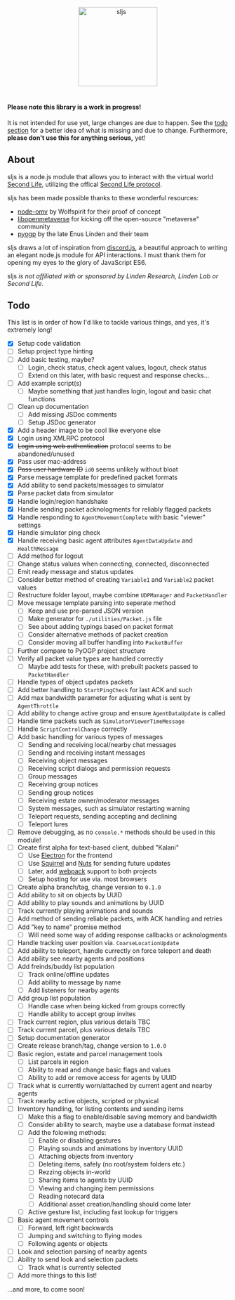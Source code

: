 <div align="center">
  <p>
    <img src="https://cdn.rawgit.com/gwigz/sljs/master/sljs.svg" width="180" alt="sljs" />
  </p>
</div>

#

#### Please note this library is a work in progress!

It is not intended for use yet, large changes are due to happen. See the
[todo section](#todo) for a better idea of what is missing and due to change.
Furthermore, **please don't use this for anything serious,** yet!

## About

sljs is a node.js module that allows you to interact with the virtual world
[Second Life](https://www.secondlife.com), utilizing the offical
[Second Life protocol](http://wiki.secondlife.com/wiki/Protocol).

sljs has been made possible thanks to these wonderful resources:

- [node-omv](https://bitbucket.org/Wolfspirit/node-omv) by Wolfspirit for their proof of concept
- [libopenmetaverse](https://github.com/openmetaversefoundation/libopenmetaverse) for kicking off the open-source "metaverse" community
- [pyogp](http://wiki.secondlife.com/wiki/PyOGP) by the late Enus Linden and their team

sljs draws a lot of inspiration from
[discord.js](https://github.com/hydrabolt/discord.js), a beautiful approach to
writing an elegant node.js module for API interactions. I must thank them for
opening my eyes to the glory of JavaScript ES6.

sljs _is not affiliated with or sponsored by Linden Research, Linden Lab or
Second Life._

## Todo

This list is in order of how I'd like to tackle various things, and yes, it's
extremely long!

- [x] Setup code validation
- [ ] Setup project type hinting
- [ ] Add basic testing, maybe?
  - [ ] Login, check status, check agent values, logout, check status
  - [ ] Extend on this later, with basic request and response checks...
- [ ] Add example script(s)
  - [ ] Maybe something that just handles login, logout and basic chat functions
- [ ] Clean up documentation
  - [ ] Add missing JSDoc comments
  - [ ] Setup JSDoc generator
- [x] Add a header image to be cool like everyone else
- [x] Login using XMLRPC protocol
- [x] ~~Login using web authentication~~ protocol seems to be abandoned/unused
- [x] Pass user mac-address
- [x] ~~Pass user hardware ID~~ `id0` seems unlikely without bloat
- [x] Parse message template for predefined packet formats
- [x] Add ability to send packets/messages to simulator
- [x] Parse packet data from simulator
- [x] Handle login/region handshake
- [x] Handle sending packet acknologments for reliably flagged packets
- [x] Handle responding to `AgentMovementComplete` with basic "viewer" settings
- [x] Handle simulator ping check
- [x] Handle receiving basic agent attributes `AgentDataUpdate` and `HealthMessage`
- [ ] Add method for logout
- [ ] Change status values when connecting, connected, disconnected
- [ ] Emit ready message and status updates
- [ ] Consider better method of creating `Variable1` and `Variable2` packet values
- [ ] Restructure folder layout, maybe combine `UDPManager` and `PacketHandler`
- [ ] Move message template parsing into seperate method
  - [ ] Keep and use pre-parsed JSON version
  - [ ] Make generator for `./utilities/Packet.js` file
  - [ ] See about adding typings based on packet format
  - [ ] Consider alternative methods of packet creation
  - [ ] Consider moving all buffer handling into `PacketBuffer`
- [ ] Further compare to PyOGP project structure
- [ ] Verify all packet value types are handled correctly
  - [ ] Maybe add tests for these, with prebuilt packets passed to `PacketHandler`
- [ ] Handle types of object updates packets
- [ ] Add better handling to `StartPingCheck` for last ACK and such
- [ ] Add max bandwidth parameter for adjusting what is sent by `AgentThrottle`
- [ ] Add ability to change active group and ensure `AgentDataUpdate` is called
- [ ] Handle time packets such as `SimulatorViewerTimeMessage`
- [ ] Handle `ScriptControlChange` correctly
- [ ] Add basic handling for various types of messages
  - [ ] Sending and receiving local/nearby chat messages
  - [ ] Sending and receiving instant messages
  - [ ] Receiving object messages
  - [ ] Receiving script dialogs and permission requests
  - [ ] Group messages
  - [ ] Receiving group notices
  - [ ] Sending group notices
  - [ ] Receiving estate owner/moderator messages
  - [ ] System messages, such as simulator restarting warning
  - [ ] Teleport requests, sending accepting and declining
  - [ ] Teleport lures
- [ ] Remove debugging, as no `console.*` methods should be used in this module!
- [ ] Create first alpha for text-based client, dubbed "Kalani"
  - [ ] Use [Electron](http://electron.atom.io/) for the frontend
  - [ ] Use [Squirrel](https://github.com/Squirrel) and [Nuts](https://github.com/GitbookIO/nuts) for sending future updates
  - [ ] Later, add [webpack](https://webpack.github.io/) support to both projects
  - [ ] Setup hosting for use via. most browsers
- [ ] Create alpha branch/tag, change version to `0.1.0`
- [ ] Add ability to sit on objects by UUID
- [ ] Add ability to play sounds and animations by UUID
- [ ] Track currently playing animations and sounds
- [ ] Add method of sending reliable packets, with ACK handling and retries
- [ ] Add "key to name" promise method
  - [ ] Will need some way of adding response callbacks or acknologments
- [ ] Handle tracking user position via. `CoarseLocationUpdate`
- [ ] Add ability to teleport, handle currectly on force teleport and death
- [ ] Add ability see nearby agents and positions
- [ ] Add freinds/buddy list population
  - [ ] Track online/offline updates
  - [ ] Add ability to message by name
  - [ ] Add listeners for nearby agents
- [ ] Add group list population
  - [ ] Handle case when being kicked from groups correctly
  - [ ] Handle ability to accept group invites
- [ ] Track current region, plus various details TBC
- [ ] Track current parcel, plus various details TBC
- [ ] Setup documentation generator
- [ ] Create release branch/tag, change version to `1.0.0`
- [ ] Basic region, estate and parcel management tools
  - [ ] List parcels in region
  - [ ] Ability to read and change basic flags and values
  - [ ] Ability to add or remove access for agents by UUID
- [ ] Track what is currently worn/attached by current agent and nearby agents
- [ ] Track nearby active objects, scripted or physical
- [ ] Inventory handling, for listing contents and sending items
  - [ ] Make this a flag to enable/disable saving memory and bandwidth
  - [ ] Consider ability to search, maybe use a database format instead
  - [ ] Add the folowing methods:
    - [ ] Enable or disabling gestures
    - [ ] Playing sounds and animations by inventory UUID
    - [ ] Attaching objects from inventory
	- [ ] Deleting items, safely (no root/system folders etc.)
    - [ ] Rezzing objects in-world
    - [ ] Sharing items to agents by UUID
    - [ ] Viewing and changing item permissions
    - [ ] Reading notecard data
    - [ ] Additional asset creation/handling should come later
  - [ ] Active gesture list, including fast lookup for triggers
- [ ] Basic agent movement controls
  - [ ] Forward, left right backwards
  - [ ] Jumping and switching to flying modes
  - [ ] Following agents or objects
- [ ] Look and selection parsing of nearby agents
- [ ] Ability to send look and selection packets
  - [ ] Track what is currently selected
- [ ] Add more things to this list!

...and more, to come soon!
